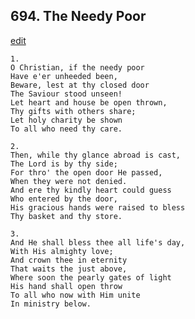 
## 694.  The Needy Poor
[edit](https://docs.google.com/document/d/11Lmn2hWYKh%2DD%2DM7se%2Dz6J7ybdZCKcooD/edit?mode=html)



    1.
    O Christian, if the needy poor
    Have e'er unheeded been,
    Beware, lest at thy closed door
    The Saviour stood unseen!
    Let heart and house be open thrown,
    Thy gifts with others share;
    Let holy charity be shown
    To all who need thy care.

    2.
    Then, while thy glance abroad is cast,
    The Lord is by thy side;
    For thro' the open door He passed,
    When they were not denied.
    And ere thy kindly heart could guess
    Who entered by the door,
    His gracious hands were raised to bless
    Thy basket and thy store.

    3.
    And He shall bless thee all life's day,
    With His almighty love;
    And crown thee in eternity
    That waits the just above,
    Where soon the pearly gates of light
    His hand shall open throw
    To all who now with Him unite
    In ministry below.
